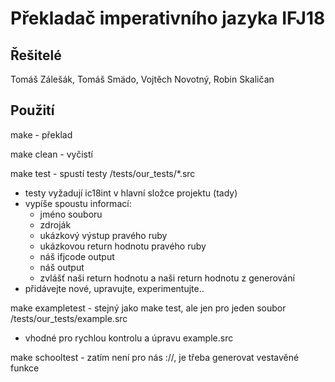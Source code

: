 # Překladač imperativního jazyka IFJ18

## Řešitelé

Tomáš Zálešák, Tomáš Smädo, Vojtěch Novotný, Robin Skaličan

## Použití

make - překlad

make clean - vyčistí

make test - spustí testy /tests/our_tests/*.src
 - testy vyžadují ic18int v hlavní složce projektu (tady)
 - vypíše spoustu informací:
    - jméno souboru
    - zdroják
    - ukázkový výstup pravého ruby
    - ukázkovou return hodnotu pravého ruby
    - náš ifjcode output
    - náš output
    - zvlášť naši return hodnotu a naši return hodnotu z generování
 - přidávejte nové, upravujte, experimentujte..

make exampletest - stejný jako make test, ale jen pro jeden soubor /tests/our_tests/example.src
 - vhodné pro rychlou kontrolu a úpravu example.src

make schooltest - zatím není pro nás ://, je třeba generovat vestavěné funkce
